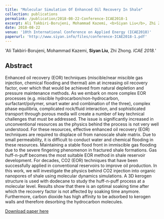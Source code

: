 ```yaml
---
title: "Molecular Simulation Of Enhanced Oil Recovery In Shale"
collection: publications
permalink: /publication/2018-08-22-Conference-ICAE2018-1
excerpt: Ali Takbiri-Borujeni, Mohammad Kazemi, <b>Siyan Liu</b>, Zhi Zhong. <i>ICAE 2018.</i>
date: 2018-08-22
venue: '10th International Conference on Applied Energy (ICAE2018)'
paperurl: 'http://www.siyan.info/files/conference-ICAE2018-1.pdf'
---
```

'Ali Takbiri-Borujeni, Mohammad Kazemi, <b>Siyan Liu</b>, Zhi Zhong. <i>ICAE 2018.</i>'

## Abstract
Enhanced oil recovery (EOR) techniques (miscible/near miscible gas injection, chemical flooding and thermal) aim at increasing
oil recovery factor, over which that would be achieved from natural depletion and pressure maintenance methods. As we embark
on more complex EOR processes (e.g. miscible hydrocarbon/non-hydrocarbon, surfactant/polymer, smart water and combination
of the three), complex phase equilibria, complicated rock/fluid interaction, and sophisticated transport through porous media will
create a number of key technical challenges that must be addressed. The issue is significantly increased in unconventional resources
as the physics behind the process is not very well understood.
For these resources, effective enhanced oil recovery (EOR) techniques are required to displace oil from nanoscale shale matrix.
Due to small permeability, it is difficult to conduct water and chemical flooding in these resources. Maintaining a stable flood front
in immiscible gas flooding due to the severe fingering phenomenon in fractured shale formations. Gas huff-n-puff becomes the
most suitable EOR method in shale reservoir development. For decades, CO2 (EOR) techniques that have been successfully applied
in conventional reservoirs to improve oil production. In this work, we will investigate the physics behind CO2 injection into organic
nanopores of shale using molecular dynamics simulations. A 3D kerogen structure is used with dodecane to study the huff-n-puff
process at a molecular level. Results show that there is an optimal soaking time after which the recovery factor is not affected by
soaking time anymore. Furthermore, carbon dioxide has high affinity to be adsorbed to kerogen walls and therefore desorbing the
hydrocarbon molecules. 


[Download paper here](http://www.siyan.info/files/conference-ICAE2018-1.pdf)

